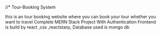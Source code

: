 //*  Tour-Booking System 

this is an tour booking website where you can book your tour  whether you want to travel
Complete MERN Stack Project With Authentication
Frontend is build by react ,css ,reactstarp,
Database used is mongo db


